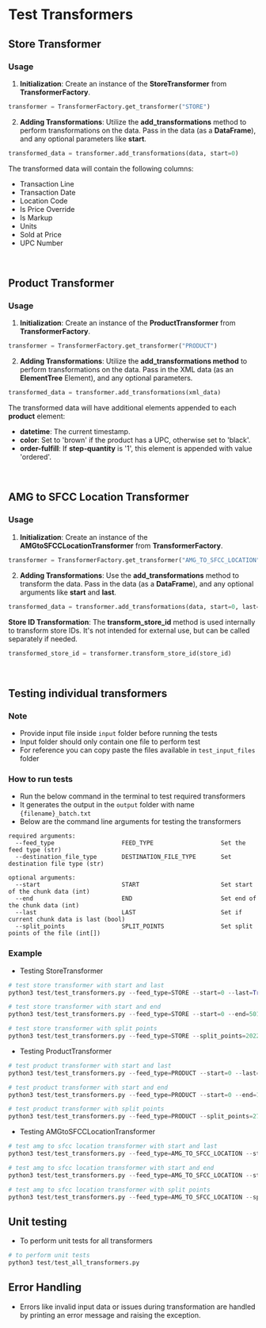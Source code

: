 # Test Transformers


## Store Transformer
### Usage

1. **Initialization**: Create an instance of the **StoreTransformer** from **TransformerFactory**.

```py
transformer = TransformerFactory.get_transformer("STORE")
```

2. **Adding Transformations**: Utilize the **add_transformations** method to perform transformations on the data. Pass in the data (as a **DataFrame**), and any optional parameters like **start**.

```py
transformed_data = transformer.add_transformations(data, start=0)
```

The transformed data will contain the following columns:

- Transaction Line
- Transaction Date
- Location Code
- Is Price Override
- Is Markup
- Units
- Sold at Price
- UPC Number

<br/>

## Product Transformer
### Usage

1. **Initialization**: Create an instance of the **ProductTransformer** from **TransformerFactory**.

```py
transformer = TransformerFactory.get_transformer("PRODUCT")
```

2. **Adding Transformations**: Utilize the **add_transformations method** to perform transformations on the data. Pass in the XML data (as an **ElementTree** Element), and any optional parameters.

```py
transformed_data = transformer.add_transformations(xml_data)
```

The transformed data will have additional elements appended to each **product** element:

- **datetime**: The current timestamp.
- **color**: Set to 'brown' if the product has a UPC, otherwise set to 'black'.
- **order-fulfill**: If **step-quantity** is '1', this element is appended with value 'ordered'.

<br/>

## AMG to SFCC Location Transformer
### Usage

1. **Initialization**: Create an instance of the **AMGtoSFCCLocationTransformer** from **TransformerFactory**.

```py
transformer = TransformerFactory.get_transformer("AMG_TO_SFCC_LOCATION")
```

2. **Adding Transformations**: Use the **add_transformations** method to transform the data. Pass in the data (as a **DataFrame**), and any optional arguments like **start** and **last**.

```py
transformed_data = transformer.add_transformations(data, start=0, last=True)
```

**Store ID Transformation**: The **transform_store_id** method is used internally to transform store IDs. It's not intended for external use, but can be called separately if needed.

```py
transformed_store_id = transformer.transform_store_id(store_id)
```

<br/>

## Testing individual transformers

### Note

- Provide input file inside ```input``` folder before running the tests
- Input folder should only contain one file to perform test
- For reference you can copy paste the files available in ```test_input_files``` folder

### How to run tests

- Run the below command in the terminal to test required transformers
- It generates the output in the ```output``` folder with name ```{filename}_batch.txt```
- Below are the command line arguments for testing the transformers 

```
required arguments:
  --feed_type                   FEED_TYPE                   Set the feed type (str)                       
  --destination_file_type       DESTINATION_FILE_TYPE       Set destination file type (str)

optional arguments:
  --start                       START                       Set start of the chunk data (int)       
  --end                         END                         Set end of the chunk data (int)
  --last                        LAST                        Set if current chunk data is last (bool) 
  --split_points                SPLIT_POINTS                Set split points of the file (int[])
```

### Example 

- Testing StoreTransformer

```py
# test store transformer with start and last
python3 test/test_transformers.py --feed_type=STORE --start=0 --last=True --destination_file_type=csv 

# test store transformer with start and end
python3 test/test_transformers.py --feed_type=STORE --start=0 --end=5013 --destination_file_type=csv 

# test store transformer with split points
python3 test/test_transformers.py --feed_type=STORE --split_points=2022,5013,8548,13252,15046,20000 --destination_file_type=csv
```

- Testing ProductTransformer

```py
# test product transformer with start and last
python3 test/test_transformers.py --feed_type=PRODUCT --start=0 --last=True --destination_file_type=xml 

# test product transformer with start and end
python3 test/test_transformers.py --feed_type=PRODUCT --start=0 --end=1902 --destination_file_type=xml 

# test product transformer with split points
python3 test/test_transformers.py --feed_type=PRODUCT --split_points=2790,4550,6017,9000,14000,21037,25142,30543,42009,50000 --destination_file_type=xml
```

- Testing AMGtoSFCCLocationTransformer

```py
# test amg to sfcc location transformer with start and last
python3 test/test_transformers.py --feed_type=AMG_TO_SFCC_LOCATION --start=0 --last=True --destination_file_type=xml

# test amg to sfcc location transformer with start and end
python3 test/test_transformers.py --feed_type=AMG_TO_SFCC_LOCATION --start=0 --end=1502 --destination_file_type=xml

# test amg to sfcc location transformer with split points
python3 test/test_transformers.py --feed_type=AMG_TO_SFCC_LOCATION --split_points=536,1043,1604,2012,2624,3000 --destination_file_type=xml
```

## Unit testing

- To perform unit tests for all transformers

```py
# to perform unit tests
python3 test/test_all_transformers.py
```

## Error Handling
- Errors like invalid input data or issues during transformation are handled by printing an error message and raising the exception.
